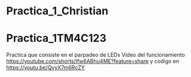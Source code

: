 # Practica_1_Christian
# Practica_1TM4C123
Practica que consiste en el parpadeo de LEDs 
Video del funcionamiento 
https://youtube.com/shorts/lfw6ABhu4ME?feature=share
y codigo en https://youtu.be/QvyX7m6RcZY
